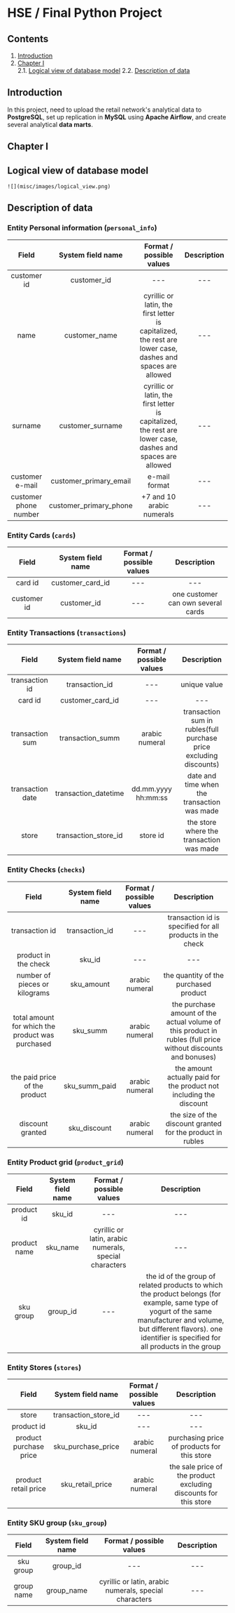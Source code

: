 # HSE / Final Python Project
## Contents

1. [Introduction](#introduction)
2. [Chapter I](#chapter-i) \
   2.1. [Logical view of database model](#logical-view-of-database-model)
   2.2. [Description of data](#description-of-data)


## Introduction

In this project, need to upload the retail network's analytical data to **PostgreSQL**, set up replication in **MySQL** using **Apache Airflow**, and create several analytical **data marts**.

## Chapter I
## Logical view of database model

`![](misc/images/logical_view.png)`

## Description of data

### Entity Personal information (`personal_info`)

|       **Field**       | **System field name**  |                                        **Format / possible values**                                        | **Description** |
| :-------------------: | :--------------------: | :--------------------------------------------------------------------------------------------------------: | :-------------: |
|      customer id      |      customer_id       |                                                    ---                                                     |       ---       |
|         name          |     customer_name      | cyrillic or latin, the first letter is capitalized, the rest are lower case, dashes and spaces are allowed |       ---       |
|        surname        |    customer_surname    | cyrillic or latin, the first letter is capitalized, the rest are lower case, dashes and spaces are allowed |       ---       |
|    customer e-mail    | customer_primary_email |                                               e-mail format                                                |       ---       |
| customer phone number | customer_primary_phone |                                         +7 and 10 arabic numerals                                          |       ---       |

### Entity Cards (`cards`)

|  **Field**  | **System field name** | **Format / possible values** |          **Description**           |
| :---------: | :-------------------: | :--------------------------: | :--------------------------------: |
|   card id   |   customer_card_id    |             ---              |                ---                 |
| customer id |      customer_id      |             ---              | one customer can own several cards |

### Entity Transactions (`transactions`)

|    **Field**     | **System field name** | **Format / possible values** |                          **Description**                           |
| :--------------: | :-------------------: | :--------------------------: | :----------------------------------------------------------------: |
|  transaction id  |    transaction_id     |             ---              |                            unique value                            |
|     card id      |   customer_card_id    |             ---              |                                ---                                 |
| transaction sum  |   transaction_summ    |        arabic numeral        | transaction sum in rubles(full purchase price excluding discounts) |
| transaction date | transaction_datetime  |     dd.mm.yyyy hh:mm:ss      |            date and time when the transaction was made             |
|      store       | transaction_store_id  |           store id           |              the store where the transaction was made              |

### Entity Checks (`checks`)

|                    **Field**                     | **System field name** | **Format / possible values** |                                                **Description**                                                |
| :----------------------------------------------: | :-------------------: | :--------------------------: | :-----------------------------------------------------------------------------------------------------------: |
|                  transaction id                  |    transaction_id     |             ---              |                           transaction id is specified for all products in the check                           |
|               product in the check               |        sku_id         |             ---              |                                                      ---                                                      |
|          number of pieces or kilograms           |      sku_amount       |        arabic numeral        |                                     the quantity of the purchased product                                     |
| total amount for which the product was purchased |       sku_summ        |        arabic numeral        | the purchase amount of the actual volume of this product in rubles (full price without discounts and bonuses) |
|          the paid price of the product           |     sku_summ_paid     |        arabic numeral        |                      the amount actually paid for the product not including the discount                      |
|                 discount granted                 |     sku_discount      |        arabic numeral        |                          the size of the discount granted for the product in rubles                           |

### Entity Product grid (`product_grid`)

|  **Field**   | **System field name** |              **Format / possible values**              |                                                                                                        **Description**                                                                                                        |
| :----------: | :-------------------: | :----------------------------------------------------: | :---------------------------------------------------------------------------------------------------------------------------------------------------------------------------------------------------------------------------: |
|  product id  |        sku_id         |                          ---                           |                                                                                                              ---                                                                                                              |
| product name |       sku_name        | cyrillic or latin, arabic numerals, special characters |                                                                                                              ---                                                                                                              |
|  sku group   |       group_id        |                          ---                           | the id of the group of related products to which the product belongs (for example, same type of yogurt of the same manufacturer and volume, but different flavors). one identifier is specified for all products in the group |

### Entity Stores (`stores`)

|       **Field**        | **System field name** | **Format / possible values** |                         **Description**                          |
| :--------------------: | :-------------------: | :--------------------------: | :--------------------------------------------------------------: |
|         store          | transaction_store_id  |             ---              |                               ---                                |
|       product id       |        sku_id         |             ---              |                               ---                                |
| product purchase price |  sku_purchase_price   |        arabic numeral        |           purchasing price of products for this store            |
|  product retail price  |   sku_retail_price    |        arabic numeral        | the sale price of the product excluding discounts for this store |

### Entity SKU group (`sku_group`)

| **Field**  | **System field name** |              **Format / possible values**              | **Description** |     |
| :--------: | :-------------------: | :----------------------------------------------------: | :-------------: | --- |
| sku group  |       group_id        |                          ---                           |       ---       |     |
| group name |      group_name       | cyrillic or latin, arabic numerals, special characters |       ---       |     |
